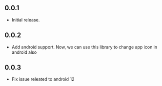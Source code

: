 ## 0.0.1

* Initial release.

## 0.0.2

* Add android support. Now, we can use this library to change app icon in android also

## 0.0.3

* Fix issue releated to android 12
